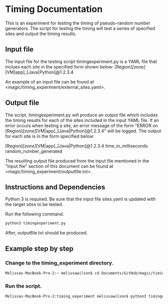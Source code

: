 # Timing Documentation
This is an experiment for testing the timing of pseudo-random number generators. The script for testing the timing will test a series of specified sites and output the timing results.

## Input file
The input file for the testing script timingexperiment.py is a YAML file that inclues each site in the specified form shown below:
  [Region]_[zone]_[VM|app]_[Java|Python]@1.2.3.4
  
 An example of an input file can be found at <magic/timing_experiment/external_sites.yaml>.
 
 ## Output file
The script, timingexperiment.py will produce an output file which includes the timing results for each of the sites included in the input YAML file. If an error occurs when testing a site, an error message of the form "ERROR on [Region]_[zone]_[VM|app]_[Java|Python]@1.2.3.4" will be logged. The output for each site is in the form specified below:
 
  [Region]_[zone]_[VM|app]_[Java|Python]@1.2.3.4 time_in_milliseconds random_number_generated
  
The resulting output file produced from the input file mentioned in the "Input file" section of this document can be found at <magic/timing_experiment/outputfile.txt>.
  
## Instructions and Dependencies
Python 3 is required. Be sure that the input file sites.yaml is updated with the target sites to be tested.

Run the following command.
 ```Python
python3 timingexperiment.py
```

After, outputfile.txt should be produced. 

## Example step by step

### Change to the timing_experiment directory.
```bash
Melissas-MacBook-Pro-2:~ melissawilson$ cd Documents/GitHub/magic/timing_experiment/
```
### Run the script.
```bash
Melissas-MacBook-Pro-2:timing_experiment melissawilson$ python3 timingexperiment.py
```
